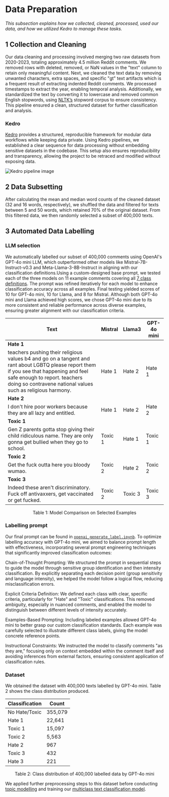 # Data Preparation

<!-- _In this subsection, you should provide a clear and detailed explanation of how your data is collected, processed, and used. Some specific parts you should explain are:_

- _Collection: What datasets did you use and how are they collected?_
- _Cleaning: How did you clean the data? How did you treat outliers or missing values?_
- _Features: What feature engineering did you do? Was anything dropped?_
- _Splitting: How did you split the data between training and test sets?_ -->

_This subsection explains how we collected, cleaned, processed, used our data, and how we utilized Kedro to manage these tasks._

## 1 Collection and Cleaning

Our data cleaning and processing involved merging two raw datasets from 2020-2023, totaling approximately 4.5 million Reddit comments. We removed rows with deleted, removed, or NaN values in the "text" column to retain only meaningful content. Next, we cleaned the text data by removing unwanted characters, extra spaces, and specific "gt" text artifacts which is a frequent result of extracting indented Reddit comments. We processed timestamps to extract the year, enabling temporal analysis. Additionally, we standardized the text by converting it to lowercase and removed common English stopwords, using [NLTK’s](https://github.com/nltk/nltk/wiki/FAQ) stopword corpus to ensure consistency. This pipeline ensured a clean, structured dataset for further classification and analysis.

### Kedro

[Kedro](https://kedro.org/) provides a structured, reproducible framework for modular data workflows while keeping data private. Using Kedro pipelines, we established a clear sequence for data processing without embedding sensitive datasets in the codebase. This setup also ensures reproducibility and transparency, allowing the project to be retraced and modified without exposing data.

![Kedro pipeline image](../../../images/kedroViz.png "Kedro Pipeline")

## 2 Data Subsetting

After calculating the mean and median word counts of the cleaned dataset (32 and 16 words, respectively), we shuffled the data and filtered for texts between 5 and 50 words, which retained 70% of the original dataset. From this filtered data, we then randomly selected a subset of 400,000 texts.

## 3 Automated Data Labelling

### LLM selection

We automatically labelled our subset of 400,000 comments using OpenAI's GPT-4o mini LLM, which outperformed other models like Mistral-7B-Instruct-v0.3 and Meta-Llama-3-8B-Instruct in aligning with our classification definitions.Using a custom-designed base prompt, we tested each of the three models on 11 example comments covering all [7 class definitions](../../methodology/methodology.md#2----class-definitions). The prompt was refined iteratively for each model to enhance classification accuracy across all examples. Final testing yielded scores of 10 for GPT-4o mini, 10 for Llama, and 8 for Mistral. Although both GPT-4o mini and Llama achieved high scores, we chose GPT-4o mini due to its more consistent and reliable performance across diverse examples, ensuring greater alignment with our classification criteria.

| Text                                                                                                                                                                                                                                     | Mistral | Llama3  | GPT-4o mini |
| ---------------------------------------------------------------------------------------------------------------------------------------------------------------------------------------------------------------------------------------- | ------- | ------- | ----------- |
| **Hate 1**                                                                                                                                                                                                                               |         |         |             |
| teachers pushing their religious values b4 and go on a tangent and rant about LGBTQ please report them if you see that happening and feel safe enough to report. teachers doing so contravene national values such as religious harmony. | Hate 1  | Hate 2  | Hate 1      |
| **Hate 2**                                                                                                                                                                                                                               |         |         |             |
| I don't hire poor workers because they are all lazy and entitled.                                                                                                                                                                        | Hate 1  | Hate 2  | Hate 2      |
| **Toxic 1**                                                                                                                                                                                                                              |         |         |             |
| Gen Z parents gotta stop giving their child ridiculous name. They are only gonna get bullied when they go to school.                                                                                                                     | Toxic 1 | Hate 1  | Toxic 1     |
| **Toxic 2**                                                                                                                                                                                                                              |         |         |             |
| Get the fuck outta here you bloody wumao.                                                                                                                                                                                                | Toxic 2 | Hate 2  | Toxic 2     |
| **Toxic 3**                                                                                                                                                                                                                              |         |         |             |
| Indeed these aren't discriminatory. Fuck off antivaxxers, get vaccinated or get fucked.                                                                                                                                                  | Toxic 2 | Toxic 3 | Toxic 3     |

<div align="center">

Table 1: Model Comparison on Selected Examples

</div>

### Labelling prompt

Our final prompt can be found in [`openai_generate_label.ipynb`](../../../../../../data-generation/openai/openai_generate_label.ipynb). To optimize labelling accuracy with GPT-4o mini, we aimed to balance prompt length with effectiveness, incorporating several prompt engineering techniques that significantly improved classification outcomes:

Chain-of-Thought Prompting: We structured the prompt in sequential steps to guide the model through sensitive group identification and then intensity classification. By explicitly separating each decision point (group sensitivity and language intensity), we helped the model follow a logical flow, reducing misclassification errors.

Explicit Criteria Definition: We defined each class with clear, specific criteria, particularly for "Hate" and "Toxic" classifications. This removed ambiguity, especially in nuanced comments, and enabled the model to distinguish between different levels of intensity accurately.

Examples-Based Prompting: Including labeled examples allowed GPT-4o mini to better grasp our custom classification standards. Each example was carefully selected to illustrate different class labels, giving the model concrete reference points.

Instructional Constraints: We instructed the model to classify comments "as they are," focusing only on context embedded within the comment itself and avoiding inferences from external factors, ensuring consistent application of classification rules.

### Dataset

We obtained the dataset with 400,000 texts labelled by GPT-4o mini. Table 2 shows the class distribution produced.

| Classification | Count   |
| -------------- | ------- |
| No Hate/Toxic  | 355,079 |
| Hate 1         | 22,641  |
| Toxic 1        | 15,097  |
| Toxic 2        | 5,563   |
| Hate 2         | 967     |
| Toxic 3        | 432     |
| Hate 3         | 221     |

<div align="center">

Table 2: Class distribution of 400,000 labelled data by GPT-4o mini

</div>

We applied further preprocessing steps to this dataset before conducting [topic modelling](../modelling/model2.md) and training our [multiclass text classification model](..//modelling/model1.md).
